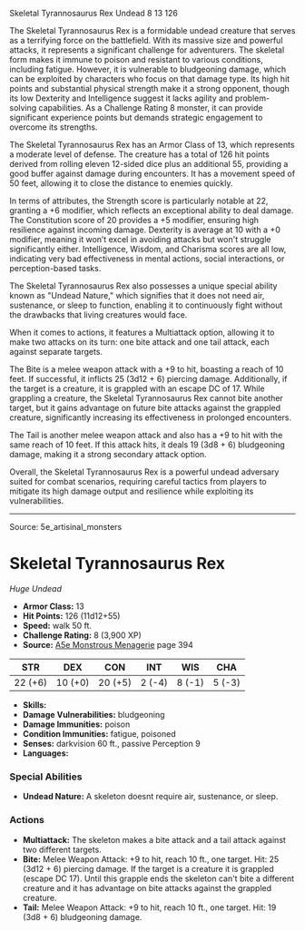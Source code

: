 <MonsterName/>Skeletal Tyrannosaurus Rex</MonsterName>
<CreatureType/>Undead</CreatureType>
<CR/>8</CR>
<AC/>13</AC>
<HP/>126</HP>
<summary>The Skeletal Tyrannosaurus Rex is a formidable undead creature that serves as a terrifying force on the battlefield. With its massive size and powerful attacks, it represents a significant challenge for adventurers. The skeletal form makes it immune to poison and resistant to various conditions, including fatigue. However, it is vulnerable to bludgeoning damage, which can be exploited by characters who focus on that damage type. Its high hit points and substantial physical strength make it a strong opponent, though its low Dexterity and Intelligence suggest it lacks agility and problem-solving capabilities. As a Challenge Rating 8 monster, it can provide significant experience points but demands strategic engagement to overcome its strengths.</summary>

<detail>

The Skeletal Tyrannosaurus Rex has an Armor Class of 13, which represents a moderate level of defense. The creature has a total of 126 hit points derived from rolling eleven 12-sided dice plus an additional 55, providing a good buffer against damage during encounters. It has a movement speed of 50 feet, allowing it to close the distance to enemies quickly. 

In terms of attributes, the Strength score is particularly notable at 22, granting a +6 modifier, which reflects an exceptional ability to deal damage. The Constitution score of 20 provides a +5 modifier, ensuring high resilience against incoming damage. Dexterity is average at 10 with a +0 modifier, meaning it won’t excel in avoiding attacks but won't struggle significantly either. Intelligence, Wisdom, and Charisma scores are all low, indicating very bad effectiveness in mental actions, social interactions, or perception-based tasks.

The Skeletal Tyrannosaurus Rex also possesses a unique special ability known as "Undead Nature," which signifies that it does not need air, sustenance, or sleep to function, enabling it to continuously fight without the drawbacks that living creatures would face.

When it comes to actions, it features a Multiattack option, allowing it to make two attacks on its turn: one bite attack and one tail attack, each against separate targets. 

The Bite is a melee weapon attack with a +9 to hit, boasting a reach of 10 feet. If successful, it inflicts 25 (3d12 + 6) piercing damage. Additionally, if the target is a creature, it is grappled with an escape DC of 17. While grappling a creature, the Skeletal Tyrannosaurus Rex cannot bite another target, but it gains advantage on future bite attacks against the grappled creature, significantly increasing its effectiveness in prolonged encounters.

The Tail is another melee weapon attack and also has a +9 to hit with the same reach of 10 feet. If this attack hits, it deals 19 (3d8 + 6) bludgeoning damage, making it a strong secondary attack option.

Overall, the Skeletal Tyrannosaurus Rex is a powerful undead adversary suited for combat scenarios, requiring careful tactics from players to mitigate its high damage output and resilience while exploiting its vulnerabilities.</detail>



---

Source: 5e_artisinal_monsters

# Skeletal Tyrannosaurus Rex

*Huge* *Undead*

- **Armor Class:** 13
- **Hit Points:** 126 (11d12+55)
- **Speed:** walk 50 ft.
- **Challenge Rating:** 8 (3,900 XP)
- **Source:** [A5e Monstrous Menagerie](https://enpublishingrpg.com/products/level-up-monstrous-menagerie-a5e) page 394

| STR | DEX | CON | INT | WIS | CHA |
| --- | --- | --- | --- | --- | --- |
| 22 (+6) | 10 (+0) | 20 (+5) | 2 (-4) | 8 (-1) | 5 (-3) |

- **Skills:** 
- **Damage Vulnerabilities:** bludgeoning
- **Damage Immunities:** poison
- **Condition Immunities:** fatigue, poisoned
- **Senses:** darkvision 60 ft., passive Perception 9
- **Languages:** 

### Special Abilities

- **Undead Nature:** A skeleton doesnt require air, sustenance, or sleep.

### Actions

- **Multiattack:** The skeleton makes a bite attack and a tail attack against two different targets.
- **Bite:** Melee Weapon Attack: +9 to hit, reach 10 ft., one target. Hit: 25 (3d12 + 6) piercing damage. If the target is a creature  it is grappled (escape DC 17). Until this grapple ends  the skeleton can't bite a different creature and it has advantage on bite attacks against the grappled creature.
- **Tail:** Melee Weapon Attack: +9 to hit, reach 10 ft., one target. Hit: 19 (3d8 + 6) bludgeoning damage.




